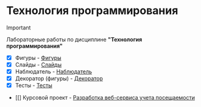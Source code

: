 # Технология программирования

> [!IMPORTANT]
> Лабораторные работы по дисциплине __"Технология программирования"__

- [x] Фигуры - [Фигуры](https://github.com/Cyanola/Shapes_programmingTechnology/tree/Develop)
- [x] Слайды - [Слайды](https://github.com/Cyanola/Slider/tree/Develop)
- [x] Наблюдатель - [Наблюдатель](https://github.com/Cyanola/Observer/tree/Develop)
- [x] Декоратор (фигуры) - [Декоратор](https://github.com/Cyanola/Shapes_programmingTechnology/tree/task8_Decorator)
- [x] Тесты - [Тесты](https://github.com/Cyanola/TestShapes/tree/develop)
- [[] Курсовой проект - [Разработка веб-сервиса учета посещаемости](https://github.com/Cyanola/Attendance_tracking.Spring_microservice.Course-project)
